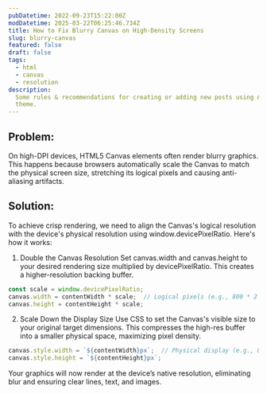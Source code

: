 ```yaml
---
pubDatetime: 2022-09-23T15:22:00Z
modDatetime: 2025-03-22T06:25:46.734Z
title: How to Fix Blurry Canvas on High-Density Screens
slug: blurry-canvas
featured: false
draft: false
tags:
  - html
  - canvas
  - resolution
description:
  Some rules & recommendations for creating or adding new posts using AstroPaper
  theme.
---
```


## Problem:
On high-DPI devices, HTML5 Canvas elements often render blurry graphics. This happens because browsers automatically 
scale the Canvas to match the physical screen size, stretching its logical pixels and causing anti-aliasing artifacts.

## Solution:
To achieve crisp rendering, we need to align the Canvas's logical resolution with the device's physical resolution using
window.devicePixelRatio. Here's how it works:

1. Double the Canvas Resolution
Set canvas.width and canvas.height to your desired rendering size multiplied by devicePixelRatio. This creates a higher-resolution backing buffer.

```javascript
const scale = window.devicePixelRatio;
canvas.width = contentWidth * scale;  // Logical pixels (e.g., 800 * 2 = 1600)
canvas.height = contentHeight * scale;
```

2. Scale Down the Display Size
Use CSS to set the Canvas's visible size to your original target dimensions. This compresses the high-res buffer into a 
smaller physical space, maximizing pixel density.

```javascript
canvas.style.width = `${contentWidth}px`;  // Physical display (e.g., 800px)
canvas.style.height = `${contentHeight}px`;
```

Your graphics will now render at the device’s native resolution, eliminating blur and ensuring clear lines, text, and images.


